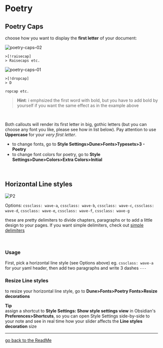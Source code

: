 # Poetry
## Poetry Caps
choose how you want to display the **first letter** of your document:

![poetry-caps–02](https://github.com/Jopp-gh/Obsidian-Dune84/assets/48620536/4d675282-fbe2-464f-8437-0ae931b3ea6c)


```
>[!raisecap]
> Raisecaps etc.
```

![poetry-caps–01](https://github.com/Jopp-gh/Obsidian-Dune84/assets/48620536/0cc877a0-5c6f-4874-aec5-70ed2286c42a)

```
>[!dropcap]
> D

ropcap etc.
```

> **Hint**: i emphsized the first word with bold, but you have to add bold by yourself if you want the same effect as in the example above

<br>


Both callouts will render its first letter in big, gothic letters (but you can choose any font you like, please see how in list below). 
Pay attention to use **Uppercase** for your *very first letter*.

- to change fonts, go to **Style Settings>Dune>Fonts>Typesets>3 - Poetry** 
- to change font colors for poetry, go to  **Style Settings>Dune>Colors>Extra Colors>Initial**

<br>
    
## Horizontal Line styles
![P2](https://user-images.githubusercontent.com/48620536/222981063-8ab2dc90-1729-46fc-a9d6-d82e1e00d878.png)

Options: `cssclass: wave-a`, `cssclass: wave-b`, `cssclass: wave-c`, `cssclass: wave-d`, `cssclass: wave-e`, `cssclass: wave-f`, `cssclass: wave-g`

these are pretty delimiters to divide chapters, paragraphs or to add a little design to your pages. If you want simple delimiters, check out [simple delimiters](https://github.com/Jopp-gh/Obsidian-Dune84/blob/main/Wiki/Text-highlight.md#simple-horizontal-lines)

<br>

### Usage
First, pick a horizontal line style (see Options above) eg. `cssclass: wave-a` for your yaml header, 
then add two paragraphs and write 3 dashes `---`

### Resize Line styles

to resize your horizontal line style, go to **Dune>Fonts>Poetry Fonts>Resize decorations**

**Tip**
<br>
assign a shortcut to **Style Settings: Show style settings view** in Obsidian's **Preferences>Shortcuts**, so you can open Style Settings side-by-side to your note and see in real time how your slider affects the **Line styles decoration** size

---
[go back to the ReadMe](https://github.com/Jopp-gh/Obsidian-Dune84/tree/main)
